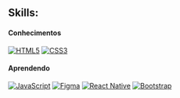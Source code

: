## Skills:

#### Conhecimentos
[![HTML5](https://img.shields.io/badge/HTML5-E96228?style=for-the-badge&logo=html5&logoColor=white&labelColor=000)](#)
[![CSS3](https://img.shields.io/badge/CSS3-188ECD?style=for-the-badge&logo=css3&logoColor=white&labelColor=000)](#)

#### Aprendendo
[![JavaScript](https://img.shields.io/badge/JavaScript-F7D33C?style=for-the-badge&logo=javascript&logoColor=white&labelColor=000)](#)
[![Figma](https://img.shields.io/badge/Figma-A55EFF?style=for-the-badge&logo=figma&logoColor=white&labelColor=000)](#)
[![React Native](https://img.shields.io/badge/React_Native-21BEFD?style=for-the-badge&logo=react&logoColor=white&labelColor=000)](#)
[![Bootstrap](https://img.shields.io/badge/Bootstrap-563D7C?style=for-the-badge&logo=bootstrap&logoColor=white&labelColor=000)](#)

